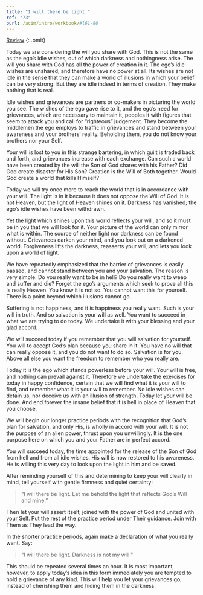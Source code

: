 ```yaml
---
title: "I will there be light."
ref: "73"
burl: /acim/intro/workbook/#l61-80
---
```


<a class="hide-review" href="/workbook/l087/#l073">Review</a>
{: .omit}

Today we are considering the will you share with God. This is not the
same as the ego’s idle wishes, out of which darkness and nothingness
arise. The will you share with God has all the power of creation in it.
The ego’s idle wishes are unshared, and therefore have no power at all.
Its wishes are not idle in the sense that they can make a world of
illusions in which your belief can be very strong. But they are idle
indeed in terms of creation. They make nothing that is real.

Idle wishes and grievances are partners or co-makers in picturing the
world you see. The wishes of the ego gave rise to it, and the ego’s need
for grievances, which are necessary to maintain it, peoples it with
figures that seem to attack you and call for “righteous” judgement. They
become the middlemen the ego employs to traffic in grievances and stand
between your awareness and your brothers’ reality. Beholding them, you
do not know your brothers nor your Self.

Your will is lost to you in this strange bartering, in which guilt is
traded back and forth, and grievances increase with each exchange. Can
such a world have been created by the will the Son of God shares with
his Father? Did God create disaster for His Son? Creation is the Will of
Both together. Would God create a world that kills Himself?

Today we will try once more to reach the world that is in accordance
with your will. The light is in it because it does not oppose the Will of
God. It is not Heaven, but the light of Heaven shines on it. Darkness
has vanished; the ego’s idle wishes have been withdrawn.

Yet the light which shines upon this world reflects your will, and so it
must be in you that we will look for it. Your picture of the world can
only mirror what is within. The source of neither light nor darkness can
be found without. Grievances darken your mind, and you look out on a
darkened world. Forgiveness lifts the darkness, reasserts your will, and
lets you look upon a world of light.

We have repeatedly emphasized that the barrier of grievances is easily
passed, and cannot stand between you and your salvation. The reason is
very simple. Do you really want to be in hell? Do you really want to
weep and suffer and die? Forget the ego’s arguments which
seek to prove all this is really Heaven. You know it is not so. You
cannot want this for yourself. There is a point beyond which illusions
cannot go.

Suffering is not happiness, and it is happiness you really want. Such is
your will in truth. And so salvation is your will as well. You want to
succeed in what we are trying to do today. We undertake it with your
blessing and your glad accord.

We will succeed today if you remember that you will salvation for
yourself. You will to accept God’s plan because you share in it. You have
no will that can really oppose it, and you do not want to do so.
Salvation is for you. Above all else you want the freedom to remember who
you really are.

Today it is the ego which stands powerless before your will. Your will is
free, and nothing can prevail against it. Therefore we undertake the
exercises for today in happy confidence, certain that we will find what
it is your will to find, and remember what it is your will to remember.
No idle wishes can detain us, nor deceive us with an illusion of
strength. Today let your will be done. And end forever the insane belief
that it is hell in place of Heaven that you choose.

We will begin our longer practice periods with the recognition that
God’s plan for salvation, and only His, is wholly in accord with your
will. It is not the purpose of an alien power, thrust upon you
unwillingly. It is the one purpose here on which you and your Father are
in perfect accord.

You will succeed today, the time appointed for the release of the Son of
God from hell and from all idle wishes. His will is now restored to his
awareness. He is willing this very day to look upon the light in him and
be saved.

After reminding yourself of this and determining to keep your will
clearly in mind, tell yourself with gentle firmness and quiet certainty:

> “I will there be light. Let me behold the light that reflects God’s
> Will and mine.”

Then let your will assert itself, joined with the power of God and
united with your Self. Put the rest of the practice period under Their
guidance. Join with Them as They lead the way.

In the shorter practice periods, again make a declaration of what you
really want. Say:

> “I will there be light. Darkness is not my will.”

This should be repeated several times an hour. It is most important,
however, to apply today’s idea in this form immediately you are tempted
to hold a grievance of any kind. This will help you let your grievances
go, instead of cherishing them and hiding them in the darkness.

